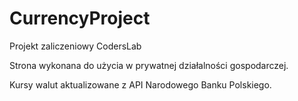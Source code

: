# CurrencyProject
Projekt zaliczeniowy CodersLab


Strona wykonana do użycia w prywatnej działalności gospodarczej.

Kursy walut aktualizowane z API Narodowego Banku Polskiego.
